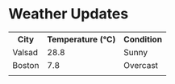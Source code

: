 # Weather Updates

<!-- WEATHER-UPDATE-START -->
<table><tr><th>City</th><th>Temperature (°C)</th><th>Condition</th></tr><tr><td>Valsad</td><td>28.8</td><td>Sunny</td></tr><tr><td>Boston</td><td>7.8</td><td>Overcast</td></tr><tr><td></td><td></td><td></td></tr></table>
<!-- WEATHER-UPDATE-END -->
